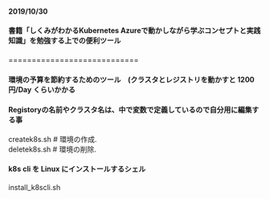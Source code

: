 #### 2019/10/30
#### 書籍「しくみがわかるKubernetes Azureで動かしながら学ぶコンセプトと実践知識」を勉強する上での便利ツール
============================　　

#### 環境の予算を節約するためのツール　(クラスタとレジストリを動かすと 1200円/Day くらいかかる　
#### Registoryの名前やクラスタ名は、中で変数で定義しているので自分用に編集する事
createk8s.sh  # 環境の作成.  
deletek8s.sh  # 環境の削除.  

####  k8s cli を Linux にインストールするシェル
install_k8scli.sh  

